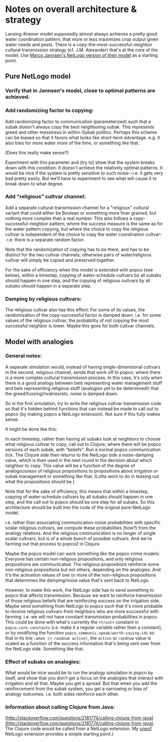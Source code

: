 Notes on overall architecture & strategy
====

Lansing-Kremer model supposedly almost always achieves a pretty good
water coordination pattern, that more or less maximizes crop output
given water needs and pests.  There is a
copy-the-most-successful-neighbor cultural transmission strategy (cf.
J.M. Alexander) that's at the core of the model.  Use [Marco Jannsen's
NetLogo version of their
model](http://www.openabm.org/model/2221/version/2/view) as a starting
point.

## Pure NetLogo model

### Verify that in Jannsen's model, close to optimal patterns are achieved.


### Add randomizing factor to copying:

Add randomizing factor to communication (parameterized) such that a
subak doesn't always copy the best neighboring subak.  This represents
greed and other messiness in within-Subak politics.  Perhaps this scheme
can be biased so that it favors what looks like short-term advantage.
e.g.  it also tries for more water more of the time, or something like
that.

(Does this really make sense?)

Experiment with this parameter and (try to) show that the system
breaks down with this condition: It doesn't achieve the relatively
optimal patterns.  It would be nice if the system is pretty sensitive to
such noise--i.e. it gets very bad pretty easily.  But we'll have to
experiment to see what will cause it to break down to what degree.

### Add "religious" cultvar channel:

Add a separate cultural transmission channel for a "religious"
cultural variant that could either be Boolean or something more finer
grained, but nothing more complex than a real number.  This also follows
a copy-successful-neighbor pattern, where the success measure is the
same as for the water pattern copying, but where the choice to copy the
religious cultvar is independent of the choice to copy the water
coordination cultvar--i.e. there is a separate random factor.

Note that the randomization of copying has to be there, and has to be
distinct for the two cultvar channels; otherwise pairs of
water/religious cultvar will simply be copied and preserved together.

For the sake of efficiency when this model is extended with popco (see
below), within a timestep, copying of water-schedule cultvars by all
subaks should happen in one step, and the copying of religious cultvars
by all subaks should happen in a separate step.

### Damping by religious cultvars:

The religious cultvar also has this effect: For some of its values,
the randomization of the copy-successful factor is damped down.  i.e.
for some values of the religious cultvar, the probability of not
copying the most successful neighbor is lower.  Maybe this goes for
both cultvar channels.


## Model with analogies

### General notes:

A separate simulation would, instead of having single-dimensional
cultvars in the second, religious channel, sends that work off to popco,
where there is a more complex cultural transmission process.  In this
case, it's only when there is a good analogy between bels representing
water management stuff and bels representing religious stuff (analogies
yet to be determined!) that the greed/fussing/rivalries/etc. noise is
damped down.

So in the first simulation, try to write the religious cultvar
transmission code so that it's hidden behind functions that can
instead be made to call out to popco (by making popco a NetLogo
extension).  Not sure if this fully makes sense.

It might be done like this:

In each timestep, rather than having all subaks look at neighbors to
choose what religious cultvar to copy, call out to Clojure, where there
will be popco versions of each subak, with "beliefs".  Run a normal
popco communication tick.  The Clojure side then returns to the NetLogo
side a noise-damping value, which is then used in the next round in the
decision about which neighbor to copy.  This value will be a function of
the degree of analogousness of religious propositions to propositions
about irrigation or subak management or something like that.  (Lotta
work to do in teasing out what the propositions should be.)

Note that for the sake of efficiency, this means that within a timestep,
copying of water-schedule cultvars by all subaks should happen in one
step, and the call out to popco should be one step for all subaks.
So this architecture should be built into the code of the original
pure-NetLogo model.

i.e. rather than associating communication-noise probabilities with
specific scalar religious cultvars, we compute these probabilities
(how?) from the analogy relations.  And the religious communication is
no longer of single scalar cultvars, but is of a whole bunch of
possible cultvars.  And we're farming out that process to popco2 in
Clojure.

Maybe the popco model can work something like the popco crime models:
Everyone has certain non-religous propositions, and only religious
propositions are communicated.  The religious propositions reinforce
some non-religious propositions but not others, depending on the
analogies.  And it's the activation values of one or more of the
non-religious propositions that determines the damping/noise value
that's sent back to NetLogo.

However, to make this work, the NetLogo side has to send something to
popco that affects transmission.  Because we want to reinforce
transmission of those religious beliefs that are reinforcing success on
the irrigation side.  Maybe send something from NetLogo to popco such
that it's more probable to receive religious cultvars from neighbors who
are more successful with farming.  i.e. we will not have constant
transmission probabilities in popco.  This could be done with what's
currently the `+trust+` constant in `popco.core.constants` (i.e. make it
a regular variable rather than a constant), or by modifying the function
`popco.communic.speak/worth-saying-ids` so that in its line `:when (< randnum
activn)`, the `activn` or `randnum` value is scaled as a function of the
success information that's being sent over from the NetLogo side.
Something like that.

### Effect of subaks on analogies:

What would be nice would be to run the analogy simulation in popco by
itself, and show that you don't get a focus on the analogies that
interact with irrigation and all that.  Maybe you get a spread.  But
that when you add the reinforcement from the subak system, you get a
narrowing or bias of analogy outcomes.  i.e. both sides reinforce each
other.

### Information about calling Clojure from Java:

[http://stackoverflow.com/questions/2181774/calling-clojure-from-java](http://stackoverflow.com/questions/2181774/calling-clojure-from-java).
The Clojure code would be called from a NetLogo extension.  My
[uneof](https://github.com/mars0i/uneof) NetLogo extension provides a
simple starting point.)
